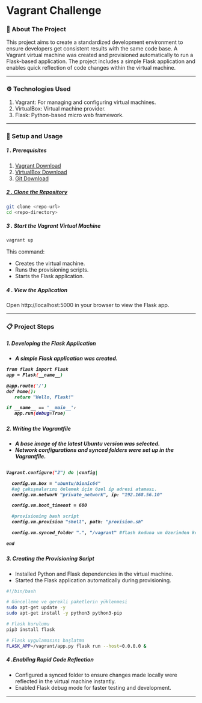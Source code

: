<h1>Vagrant Challenge </h1>
<h3> 📖 About The Project </h3>
This project aims to create a standardized development environment to ensure developers get consistent results with the same code base. A Vagrant virtual machine was created and provisioned automatically to run a Flask-based application. The project includes a simple Flask application and enables quick reflection of code changes within the virtual machine. 
<hr>
<h3>⚙️ Technologies Used </h3>
<ol> 
<li>Vagrant: For managing and configuring virtual machines.</li>
  <li>VirtualBox: Virtual machine provider.</li>
  <li>Flask: Python-based micro web framework.</li>
</ol>
<hr>
<h3>🚀 Setup and Usage </h3>
<h5> 1 . Prerequisites</h5>
<ol>
  <li><a href="https://developer.hashicorp.com/vagrant/install?product_intent=vagrant#windows">Vagrant Download</a></li>
  <li><a href="https://www.virtualbox.org/wiki/Downloads">VirtualBox Download</li>
    <li><a href="https://git-scm.com/downloads">Git Download</li>
</ol>
      <h5> 2 . Clone the Repository </h5>

   ```bash
   git clone <repo-url>
   cd <repo-directory>
```
  <h5> 3 . Start the Vagrant Virtual Machine </h5>
  
  ```bash 
  vagrant up
```
<p>This command: </p>
<ul>
  <li>Creates the virtual machine.</li>
  <li>Runs the provisioning scripts.</li>
  <li>Starts the Flask application.</li>
</ul>

<h5> 4 . View the Application </h5>
<p> Open http://localhost:5000 in your browser to view the Flask app. </p>
<hr>
<h3> 📋 Project Steps </h3> 

<h5> 1. Developing the Flask Application <h5>
<ul><li>A simple Flask application was created.</li></ul>
  
 ```bash 
 from flask import Flask
app = Flask(__name__)

@app.route('/')
def home():
    return "Hello, Flask!"

if __name__ == '__main__':
    app.run(debug=True)
```
 
  
<h5> 2. Writing the Vagrantfile <h5>
<ul>
  <li>A base image of the latest Ubuntu version was selected.</li>
  <li>Network configurations and synced folders were set up in the Vagrantfile.</li>
</ul>

```bash

Vagrant.configure("2") do |config|

  config.vm.box = "ubuntu/bionic64"
  #ağ çakışmalarını önlemek için özel ip adresi ataması.
  config.vm.network "private_network", ip: "192.168.56.10"

  config.vm.boot_timeout = 600

  #provisioning bash script 
  config.vm.provision "shell", path: "provision.sh"

  config.vm.synced_folder ".", "/vagrant" #flash koduna vm üzerinden kolayca erişebilme.

end
```


<h5> 3. Creating the Provisioning Script</h5>
<ul>
  <li>Installed Python and Flask dependencies in the virtual machine.</li>
  <li>Started the Flask application automatically during provisioning.</li>
</ul>

```bash
#!/bin/bash

# Güncelleme ve gerekli paketlerin yüklenmesi
sudo apt-get update -y
sudo apt-get install -y python3 python3-pip

# Flask kurulumu
pip3 install flask

# Flask uygulamasını başlatma
FLASK_APP=/vagrant/app.py flask run --host=0.0.0.0 &
```



<h5> 4 .Enabling Rapid Code Reflection </h5>
<ul>
  <li>Configured a synced folder to ensure changes made locally were reflected in the virtual machine instantly.</li>
  <li>Enabled Flask debug mode for faster testing and development.</li>
</ul>

<hr>




